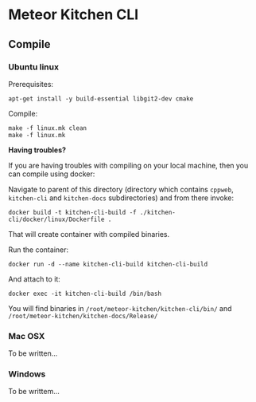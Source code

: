 # Meteor Kitchen CLI

## Compile

### Ubuntu linux

Prerequisites:

```
apt-get install -y build-essential libgit2-dev cmake
```

Compile:

```
make -f linux.mk clean
make -f linux.mk
```

**Having troubles?**

If you are having troubles with compiling on your local machine, then you can compile using docker:

Navigate to parent of this directory (directory which contains `cppweb`, `kitchen-cli` and `kitchen-docs` subdirectories) and from there invoke:

```
docker build -t kitchen-cli-build -f ./kitchen-cli/docker/linux/Dockerfile .
```

That will create container with compiled binaries.

Run the container:

```
docker run -d --name kitchen-cli-build kitchen-cli-build
```

And attach to it:

```
docker exec -it kitchen-cli-build /bin/bash
```

You will find binaries in `/root/meteor-kitchen/kitchen-cli/bin/` and `/root/meteor-kitchen/kitchen-docs/Release/`


### Mac OSX

To be written...


### Windows

To be writtem...

